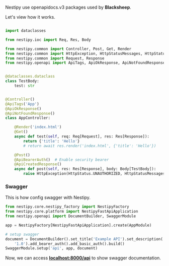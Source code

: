 Nestipy use openapidocs.v3 packages used by **Blacksheep**.

Let's view how it works.

```python

import dataclasses

from nestipy.ioc import Req, Res, Body

from nestipy.common import Controller, Post, Get, Render
from nestipy.common import HttpException, HttpStatusMessages, HttpStatus
from nestipy.common import Request, Response
from nestipy.openapi import ApiTags, ApiOkResponse, ApiNotFoundResponse, ApiCreatedResponse, ApiBearerAuth


@dataclasses.dataclass
class TestBody:
    test: str


@Controller()
@ApiTags('App')
@ApiOkResponse()
@ApiNotFoundResponse()
class AppController:

    @Render('index.html')
    @Get()
    async def test(self, req: Req[Request], res: Res[Response]):
        return {'title': 'Hello'}
        # return await res.render('index.html', {'title': 'Hello'})

    @Post()
    @ApiBearerAuth()  # Enable security bearer
    @ApiCreatedResponse()
    async def post(self, res: Res[Response], body: Body[TestBody]):
        raise HttpException(HttpStatus.UNAUTHORIZED, HttpStatusMessages.UNAUTHORIZED)
```

### Swagger

This is how config swagger with Nestipy.

```python
from nestipy.core.nestipy_factory import NestipyFactory
from nestipy.core.platform import NestipyFastApiApplication
from nestipy.openapi import DocumentBuilder, SwaggerModule

app = NestipyFactory[NestipyFastApiApplication].create(AppModule)

# setup swagger
document = DocumentBuilder().set_title('Example API').set_description('The API description').set_version(
    '1.0').add_bearer_auth().add_basic_auth().build()
SwaggerModule.setup('api', app, document)
```

Now, we can access **[localhost:8000/api](http://localhost:8000/api)** to show swagger documentation.